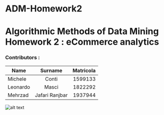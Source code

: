 # ADM-Homework2

# Algorithmic Methods of Data Mining Homework 2 : eCommerce analytics

### Contributors :

| Name         | Surname        | Matricola|
| ------------ |:--------------:| --------:|
| Michele      | Conti          |  1599133 |
| Leonardo     | Masci          |  1822292 |
| Mehrzad      | Jafari Ranjbar |  1937944 |

![alt text](https://photos1.blogger.com/blogger/1244/4149/1600/ML_1col_202.2.jpg "Sapienza Università di Roma")



